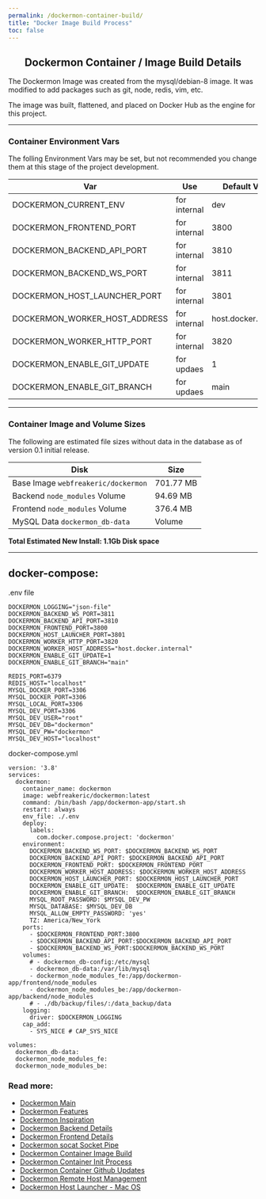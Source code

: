 ```yaml
---
permalink: /dockermon-container-build/
title: "Docker Image Build Process"
toc: false
---
```

<h2 align="center">
 Dockermon Container / Image Build Details
</h2>

The Dockermon Image was created from the mysql/debian-8 image. It was modified to add packages such as git, node, redis, vim, etc. 

The image was built, flattened, and placed on Docker Hub as the engine for this project.

<hr />

### Container Environment Vars

The folling Environment Vars may be set, but not recommended you change them at this stage of the project development.


| Var      |  Use  | Default Value |
| ----------- | ----------- |  ----------- |
| DOCKERMON_CURRENT_ENV | for internal | dev |
| DOCKERMON_FRONTEND_PORT | for internal | 3800 |
| DOCKERMON_BACKEND_API_PORT | for internal | 3810 |
| DOCKERMON_BACKEND_WS_PORT | for internal | 3811 |
| DOCKERMON_HOST_LAUNCHER_PORT | for internal | 3801 |
| DOCKERMON_WORKER_HOST_ADDRESS | for internal | host.docker.internal |
| DOCKERMON_WORKER_HTTP_PORT | for internal | 3820 | 
| DOCKERMON_ENABLE_GIT_UPDATE | for updaes | 1 | 
| DOCKERMON_ENABLE_GIT_BRANCH | for updaes | main | 


<hr />

### Container Image and Volume Sizes

The following are estimated file sizes without data in the database as of version 0.1 initial release.

| Disk      | Size  |
| ----------- | ----------- |
| Base Image `webfreakeric/dockermon` | 701.77 MB |
| Backend `node_modules` Volume | 94.69 MB |
| Frontend `node_modules` Volume | 376.4 MB |
| MySQL Data `dockermon_db-data` | Volume | 0 MB |

<b>Total Estimated New Install: 1.1Gb Disk space</b>

<hr />

## docker-compose:

.env file

```
DOCKERMON_LOGGING="json-file"
DOCKERMON_BACKEND_WS_PORT=3811
DOCKERMON_BACKEND_API_PORT=3810
DOCKERMON_FRONTEND_PORT=3800
DOCKERMON_HOST_LAUNCHER_PORT=3801
DOCKERMON_WORKER_HTTP_PORT=3820
DOCKERMON_WORKER_HOST_ADDRESS="host.docker.internal"
DOCKERMON_ENABLE_GIT_UPDATE=1
DOCKERMON_ENABLE_GIT_BRANCH="main"

REDIS_PORT=6379
REDIS_HOST="localhost"
MYSQL_DOCKER_PORT=3306
MYSQL_DOCKER_PORT=3306
MYSQL_LOCAL_PORT=3306
MYSQL_DEV_PORT=3306
MYSQL_DEV_USER="root"
MYSQL_DEV_DB="dockermon"
MYSQL_DEV_PW="dockermon"
MYSQL_DEV_HOST="localhost"
```

docker-compose.yml

```
version: '3.8'
services:
  dockermon:
    container_name: dockermon
    image: webfreakeric/dockermon:latest
    command: /bin/bash /app/dockermon-app/start.sh
    restart: always
    env_file: ./.env
    deploy:
      labels:
        com.docker.compose.project: 'dockermon'
    environment:
      DOCKERMON_BACKEND_WS_PORT: $DOCKERMON_BACKEND_WS_PORT
      DOCKERMON_BACKEND_API_PORT: $DOCKERMON_BACKEND_API_PORT
      DOCKERMON_FRONTEND_PORT: $DOCKERMON_FRONTEND_PORT
      DOCKERMON_WORKER_HOST_ADDRESS: $DOCKERMON_WORKER_HOST_ADDRESS
      DOCKERMON_HOST_LAUNCHER_PORT: $DOCKERMON_HOST_LAUNCHER_PORT
      DOCKERMON_ENABLE_GIT_UPDATE:  $DOCKERMON_ENABLE_GIT_UPDATE
      DOCKERMON_ENABLE_GIT_BRANCH:  $DOCKERMON_ENABLE_GIT_BRANCH
      MYSQL_ROOT_PASSWORD: $MYSQL_DEV_PW
      MYSQL_DATABASE: $MYSQL_DEV_DB
      MYSQL_ALLOW_EMPTY_PASSWORD: 'yes'
      TZ: America/New_York
    ports:
      - $DOCKERMON_FRONTEND_PORT:3800
      - $DOCKERMON_BACKEND_API_PORT:$DOCKERMON_BACKEND_API_PORT
      - $DOCKERMON_BACKEND_WS_PORT:$DOCKERMON_BACKEND_WS_PORT
    volumes:
      # - dockermon_db-config:/etc/mysql
      - dockermon_db-data:/var/lib/mysql
      - dockermon_node_modules_fe:/app/dockermon-app/frontend/node_modules
      - dockermon_node_modules_be:/app/dockermon-app/backend/node_modules
      # - ./db/backup/files/:/data_backup/data
    logging:
      driver: $DOCKERMON_LOGGING
    cap_add:
      - SYS_NICE # CAP_SYS_NICE

volumes:
  dockermon_db-data:
  dockermon_node_modules_fe:
  dockermon_node_modules_be:

```

### Read more:

- [Dockermon Main](/dockermon)
- [Dockermon Features](/dockermon/dockermon-features)
- [Dockermon Inspiration](/dockermon/dockermon-inspiration)
- [Dockermon Backend Details](/dockermon/dockermon-backend)
- [Dockermon Frontend Details](/dockermon/dockermon-frontend)
- [Dockermon socat Socket Pipe](/dockermon/dockermon-socat)
- [Dockermon Container Image Build](/dockermon/dockermon-container-build)
- [Dockermon Container Init Process](/dockermon/dockermon-init)
- [Dockermon Container Github Updates](/dockermon/dockermon-remote-updates)
- [Dockermon Remote Host Management](/dockermon/dockermon-container-remote-hosts)
- [Dockermon Host Launcher - Mac OS](/dockermon/dockermon-host-launcher)
